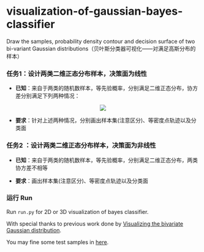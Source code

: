 # visualization-of-gaussian-bayes-classifier
Draw the samples, probability density contour and decision surface of two bi-variant Gaussian distributions（贝叶斯分类器可视化——对满足高斯分布的样本）


### 任务1：设计两类二维正态分布样本，决策面为线性

* **已知**：来自于两类的随机数样本，等先验概率，分别满足二维正态分布，协方差分别满足下列两种情况：

<p align="center">
<img src="http://latex.codecogs.com/svg.latex?\Sigma_{i}=\sigma^{2} I \quad \Sigma_{i}=\Sigma" border="0"/>
</p>

* **要求**：针对上述两种情况，分别画出样本集(注意区分)、等密度点轨迹以及分类面

### 任务2 ：设计两类二维正态分布样本，决策面为非线性

* **已知**：来自于两类的随机数样本，等先验概率，分别满足二维正态分布，两类协方差不相等

* **要求**：画出样本集(注意区分)、等密度点轨迹以及分类面


### 运行 Run
Run `run.py` for 2D or 3D visualization of bayes classifier.


With special thanks to previous work done by [Visualizing the bivariate Gaussian distribution](https://scipython.com/blog/visualizing-the-bivariate-gaussian-distribution/).

You may fine some test samples in [here](decision_surface_with_diff_mu_sigma_pairs.md).
